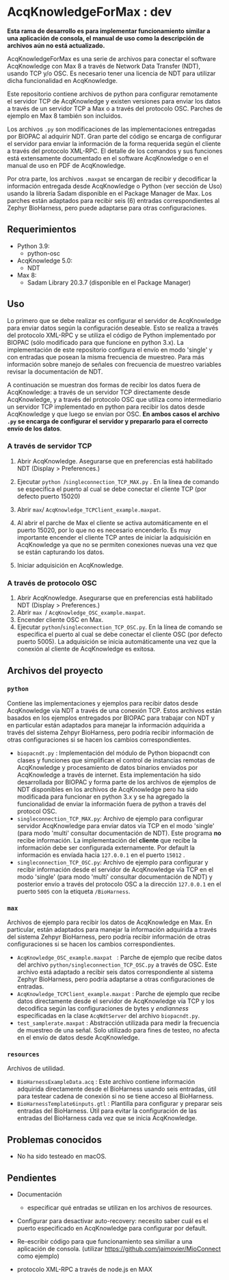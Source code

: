 # AcqKnowledgeForMax : dev

**Esta rama de desarrollo es para implementar funcionamiento similar a una aplicación de consola, el manual de uso como la descripción de archivos aún no está actualizado.**

AcqKnowledgeForMax es una serie de archivos para conectar el software AcqKnowledge con Max 8 a través de Network Data Transfer (NDT), usando TCP y/o OSC. Es necesario tener una licencia de NDT para utilizar dicha funcionalidad en AcqKnowledge.

Este repositorio contiene archivos de python para configurar remotamente el servidor TCP de AcqKnowledge y existen versiones para enviar los datos a través de un servidor TCP a Max o a través del protocolo OSC. Parches de ejemplo en Max 8 también son incluidos.

Los archivos `.py` son modificaciones de las implementaciones entregadas por BIOPAC al adquirir NDT. Gran parte del código se encarga de configurar el servidor para enviar la información de la forma requerida según el cliente a través del protocolo XML-RPC. El detalle de los comandos y sus funciones está extensamente documentado en el software AcqKnowledge o en el manual de uso en PDF de AcqKnowledge.

Por otra parte, los archivos `.maxpat` se encargan de recibir y decodificar la información entregada desde AcqKnowledge o Python (ver sección de Uso) usando la librería Sadam disponible en el Package Manager de Max.  Los parches están adaptados para recibir seis (6) entradas correspondientes al Zephyr BioHarness, pero puede adaptarse para otras configuraciones.



## Requerimientos

* Python 3.9:
  * python-osc
* AcqKnowledge 5.0:
  * NDT
* Max 8:
  * Sadam Library 20.3.7 (disponible en el Package Manager)

## Uso

Lo primero que se debe realizar es configurar el servidor de AcqKnowledge para enviar datos según la configuración deseable.  Esto se realiza a través del protocolo XML-RPC y se utiliza el código de Python implementado por BIOPAC (sólo modificado para que funcione en python 3.x).  La implementación de este repositorio configura el envío en modo 'single' y con entradas que posean la misma frecuencia de muestreo. Para más información sobre manejo de señales con frecuencia de muestreo variables revisar la documentación de NDT.

A continuación se muestran dos formas de recibir los datos fuera de AcqKnowledge: a través de un servidor TCP directamente desde AcqKnowledge, y a través del protocolo OSC que utiliza como intermediario un servidor TCP implementado en python para recibir los datos desde AcqKnowledge y que luego se envían por OSC. **En ambos casos el archivo `.py` se encarga de configurar el servidor y prepararlo para el correcto envío de los datos**.  

###  A través de servidor TCP

1. Abrir AcqKnowledge. Asegurarse que en preferencias está habilitado NDT (Display > Preferences.)

2. Ejecutar `python `/`singleconnection_TCP_MAX.py` . En la línea de comando se especifica el puerto al cual se debe conectar el cliente TCP (por defecto puerto 15020)
3. Abrir `max`/ `AcqKnowledge_TCPClient_example.maxpat`.
4. Al abrir el parche de Max el cliente se activa automáticamente en el puerto 15020, por lo que no es necesario encenderlo. Es muy importante encender el cliente TCP antes de iniciar la adquisición en AcqKnowledge ya que no se permiten conexiones nuevas una vez que se están capturando los datos.
5. Iniciar adquisición en AcqKnowledge.

### A través de protocolo OSC

1. Abrir AcqKnowledge. Asegurarse que en preferencias está habilitado NDT (Display > Preferences.)
2. Abrir `max `/ `AcqKnowledge_OSC_example.maxpat`.
3. Encender cliente OSC en Max.
4. Ejecutar `python`/`singleconnection_TCP_OSC.py`. En la línea de comando se especifica el puerto al cual se debe conectar el cliente OSC (por defecto puerto 5005). La adquisición se inicia automáticamente una vez que la conexión al cliente de AcqKnowledge es exitosa.

## Archivos del proyecto

### `python`

Contiene las implementaciones y ejemplos para recibir datos desde AcqKnowledge vía NDT a través de una conexión TCP. Estos archivos están basados en los ejemplos entregados por BIOPAC para trabajar con NDT y en particular están adaptados para manejar la información adquirida a través del sistema Zehpyr BioHarness, pero podría recibir información de otras configuraciones si se hacen los cambios correspondientes.

* `biopacndt.py` : Implementación del módulo de Python biopacndt con clases y funciones que simplifican el control de instancias remotas de AcqKnowledge y procesamiento de datos binarios enviados por AcqKnowledge a través de internet.  Esta implementación ha sido desarrollada por BIOPAC y forma parte de los archivos de ejemplos de NDT disponibles en los archivos de AcqKnowledge pero ha sido modificada para funcionar en python 3.x y se ha agregado la funcionalidad de enviar la información fuera de python a través del protocol OSC.
* `singleconnection_TCP_MAX.py`: Archivo de ejemplo para configurar servidor AcqKnowledge para envíar datos vía TCP en el modo 'single' (para modo 'multi' consultar documentación de NDT). Este programa **no** recibe información. La implementación del **cliente** que recibe la información debe ser configurada externamente. Por default la información es envíada hacia `127.0.0.1` en el puerto `15012` . 
* `singleconnection_TCP_OSC.py`: Archivo de ejemplo para configurar y recibir información desde el servidor de AcqKnowledge vía TCP en el modo 'single' (para modo 'multi' consultar documentación de NDT) y posterior envío a través del protocolo OSC a la dirección `127.0.0.1` en el puerto `5005` con la etiqueta `/BioHarness`. 

### `max`

Archivos de ejemplo para recibir los datos de AcqKnowledge en Max. En particular, están adaptados para manejar la información adquirida a través del sistema Zehpyr BioHarness, pero podría recibir información de otras configuraciones si se hacen los cambios correspondientes.

* `AcqKnowledge_OSC_example.maxpat ` : Parche de ejemplo que recibe datos del archivo `python/singleconnection_TCP_OSC.py` a través de OSC. Este archivo está adaptado a recibir seis datos correspondiente al sistema Zephyr BioHarness, pero podría adaptarse a otras configuraciones de entradas.
* `AcqKnowledge_TCPClient_example.maxpat` : Parche de ejemplo que recibe datos directamente desde el servidor de AcqKnowledge vía TCP y los decodifica según las configuraciones de bytes y *endianness* especificadas en la clase `AcqNdtServer` del archivo `biopacndt.py`.
* `test_samplerate.maxpat` : Abstracción utilizada para medir la frecuencia de muestreo de una señal. Solo utilizado para fines de testeo, no afecta en el envío de datos desde AcqKnowledge.

### `resources`

Archivos de utilidad.

* `BioHarnessExampleData.acq` : Este archivo contiene información adquirida directamente desde el BioHarness usando seis entradas, útil para testear cadena de conexión si no se tiene acceso al BioHarness.
* `BioHarnessTemplate6inputs.gtl` : Plantilla para configurar y preparar seis entradas del BioHarness. Útil para evitar la configuración de las entradas del BioHarness cada vez que se inicia AcqKnowledge.

## Problemas conocidos

* No ha sido testeado en macOS.



## Pendientes

* Documentación
  
  * especificar qué entradas se utilizan en los archivos de resources.
  
* Configurar para desactivar auto-recovery: necesito saber cuál es el puerto especificado en AcqKnowledge para configurar por default.

* Re-escribir código para que funcionamiento sea similiar a una aplicación de consola. (utilizar https://github.com/jaimovier/MioConnect como ejemplo)

* protocolo XML-RPC a través de node.js en MAX

  